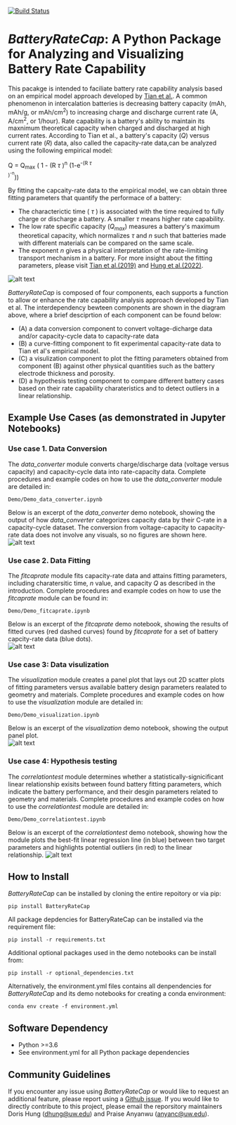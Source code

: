 [comment]: <> (Build Badge)
[![Build Status](https://app.travis-ci.com/BatteryDesign/BatteryRateCap.svg?branch=main)](https://app.travis-ci.com/github/BatteryDesign/BatteryRateCap)


# *BatteryRateCap*: A Python Package for Analyzing and Visualizing Battery Rate Capability
This pacakge is intended to faciliate battery 
rate capability analysis based on an empirical model approach developed by 
[Tian et al.](https://doi.org/10.1038/s41467-019-09792-9). 
A common phenomenon in intercalation batteries is decreasing battery capacity (mAh, mAh/g, or 
mAh/cm<sup>2</sup>)
to increasing charge and discharge current rate (A, A/cm<sup>2</sup>, or 1/hour). 
Rate capability is a battery's ability to maintain its maxnimum 
theoretical capacity when charged and discharged at high current rates. 
According to Tian et al., a battery's capacity (*Q*) versus current rate (*R*) data, also called the 
capacity-rate data,can be analyzed 
using the following empirical model:<br/>

Q = Q<sub>max</sub> ( 1 - (R $\tau$	)<sup>n</sup> (1-e<sup>-(R $\tau$	
)<sup>-n</sup></sup>)) <br/>

By fitting the capcaity-rate data to the empirical model, we can obtain
three fitting parameters that quantify the performace of a battery:
- The characterictic time ( $\tau$ ) is associated with the time required to fully charge or discharge a 
battery. A smaller $\tau$ means higher rate capability.
- The low rate specific capacity (*Q<sub>max</sub>*) measures a battery's maximum theoretical capacity, which 
normalizes
$\tau$ and *n* such that batteries made with different materials can be compared on the same scale.
- The exponent *n* gives a physical interpretation of the rate-limiting transport mechanism in 
a battery.
For more insight about the fitting parameters, please visit [Tian et 
al.(2019)](https://doi.org/10.1038/s41467-019-09792-9) and [Hung et 
al.(2022)](https://doi.org/10.1021/acsenergylett.2c02208).
 
![alt 
text](https://github.com/BatteryDesign/BatteryRateCap/blob/main/doc/Component_chart.jpg)

*BatteryRateCap* is composed of four components, each supports a function 
to allow or enhance the rate capability analysis approach developed by Tian et al.
The interdependency bewteen components are shown in the diagram above, where a brief desciprtion of each component can be found below:<br/>
- (A) a data conversion component to convert voltage-dicharge data and/or capacity-cycle data to capacity-rate 
data
- (B) a curve-fitting component to fit experimental capacity-rate data to Tian et al's empirical model.
- (C) a visulization component to plot the fitting parameters obtained from component (B) against other physical 
quantities such as the battery electrode thickness and porosity. 
- (D) a hypothesis testing component to compare different battery cases based on their rate capability 
charateristics and to detect outliers in a linear relationship. <br/>



## Example Use Cases (as demonstrated in Jupyter Notebooks)
### Use case 1. Data Conversion
The *data_converter* module converts charge/discharge data (voltage versus capacity) and capacity-cycle data 
into rate-capacity data. Complete procedures and example codes on how to use the *data_converter* module are 
detailed in: 
```
Demo/Demo_data_converter.ipynb
```
Below is an excerpt of the *data_converter* demo notebook, showing 
the output of how *data_converter* categorizes capacity data by their C-rate in a capacity-cycle dataset. 
The conversion from voltage-capacity to capacity-rate data does not involve any visuals, so no figures are shown here.<br/>
![alt text](https://github.com/BatteryDesign/BatteryRateCap/blob/main/demo/data_converter_grouped.png)   
### Use case 2. Data Fitting
The *fitcaprate* module fits capacity-rate data and attains fitting parameters, including charatersitic time, 
*n* value, and capacity *Q* as described in the introduction. Complete procedures and example codes on how to 
use the *fitcaprate* module can be found in:
```
Demo/Demo_fitcaprate.ipynb
```
Below is an excerpt of the *fitcaprate* 
demo notebook, showing the results of fitted curves (red dashed curves) found by *fitcaprate* for a set of 
battery capcity-rate data (blue dots).<br/>
![alt text](https://github.com/BatteryDesign/BatteryRateCap/blob/main/demo/fitcaprate_example.png)
### Use case 3: Data visulization
The *visualization* module creates a panel plot that lays out 2D scatter plots of fitting parameters versus 
available battery design parameters realated to geometry and materials. Complete procedures and example 
codes on how to use the *visualization* module are detailed in:
```
Demo/Demo_visualization.ipynb
```
Below is an excerpt of the *visualization* demo notebook, showing the output panel plot.<br/>
![alt text](https://github.com/BatteryDesign/BatteryRateCap/blob/main/demo/visualization_example.png)
### Use case 4: Hypothesis testing
The *correlationtest* module determines whether a statistically-signicificant linear relationship exisits 
between found battery fitting parameters, which indicate the battery performance, and their desgin parameters
related to geometry and materials. Complete procedures and example codes on how to use the *correlationtest* 
module are detailed in:
```
Demo/Demo_correlationtest.ipynb
```
Below is an excerpt of the *correlationtest* demo notebook, 
showing how the module plots the best-fit linear regression line (in blue) between two target parameters 
and highlights potential outliers (in red) to the linear relationship.
![alt text](https://github.com/BatteryDesign/BatteryRateCap/blob/main/demo/correlation_test_example.png)

 
## How to Install
*BatteryRateCap* can be installed by cloning the entire repoitory or via pip:</br>
```
pip install BatteryRateCap
```
All package depdencies for BatteryRateCap can be installed via the requirement file: </br>
```
pip install -r requirements.txt
```
Additional optional packages used in the demo notebooks can be install from: </br>
```
pip install -r optional_dependencies.txt
```
Alternatively, the environment.yml files contains all denpendencies for *BatteryRateCap* and its demo notebooks for creating a conda environment: </br>
```
conda env create -f environment.yml
```
## Software Dependency
- Python >=3.6
- See environment.yml for all Python package dependencies


## Community Guidelines
If you encounter any issue using *BatteryRateCap* or would like to request an additional feature, please report using a [Github 
issue](https://github.com/BatteryDesign/BatteryRateCap/issues). If you would like to directly contribute to this project, please email the 
reporsitory maintainers Doris Hung (dhung@uw.edu) and Praise Anyanwu (anyanc@uw.edu).


